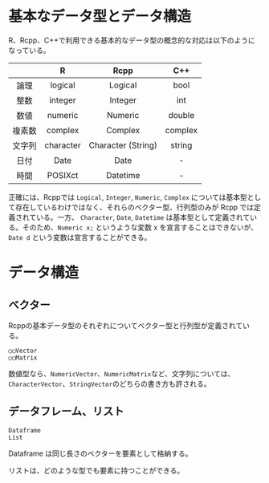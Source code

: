 # 基本なデータ型とデータ構造

R、Rcpp、C++で利用できる基本的なデータ型の概念的な対応は以下のようになっている。

||R|Rcpp|C++|
|:---:|:---:|:---:|:---:|
|論理|logical|Logical|bool|
|整数|integer|Integer|int|
|数値|numeric|Numeric|double|
|複素数|complex|Complex|complex|
|文字列|character|Character (String)|string|
|日付|Date|Date|-|
|時間|POSIXct|Datetime|-|
 



正確には、Rcppでは `Logical`, `Integer`, `Numeric`, `Complex` については基本型として存在しているわけではなく、それらのベクター型、行列型のみが Rcpp では定義されている。一方、 `Character`, `Date`, `Datetime` は基本型として定義されている。そのため、`Numeric x;` というような変数 x を宣言することはできないが、　`Date d` という変数は宣言することができる。


# データ構造

## ベクター

Rcppの基本データ型のそれぞれについてベクター型と行列型が定義されている。

```
◯◯Vector
◯◯Matrix
```

数値型なら、`NumericVector`、`NumericMatrix`など、文字列については、`CharacterVector`、`StringVector`のどちらの書き方も許される。




## データフレーム、リスト

```
Dataframe
List
```
Dataframe は同じ長さのベクターを要素として格納する。

リストは、どのような型でも要素に持つことができる。







